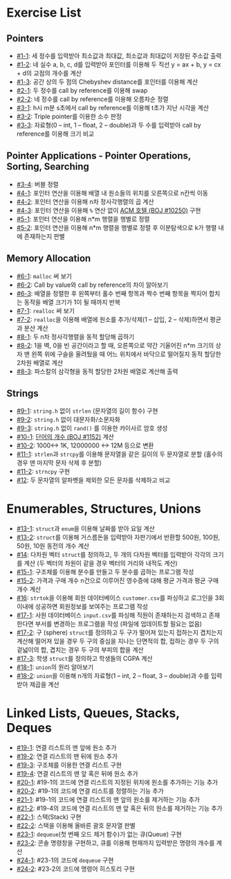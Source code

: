 # Exercise List

## Pointers

- [#1-1](1p1.c): 세 정수를 입력받아 최소값과 최대값, 최소값과 최대값이 저장된 주소값 출력
- [#1-2](1p2.c): 네 실수 a, b, c, d를 입력받아 포인터를 이용해 두 직선 y = ax + b, y = cx + d의 교점의 개수를 계산
- [#1-3](1p3.c): 공간 상의 두 점의 Chebyshev distance를 포인터를 이용해 계산
- [#2-1](2p1.c): 두 정수를 call by reference를 이용해 swap
- [#2-2](2p2.c): 네 정수를 call by reference를 이용해 오름차순 정렬
- [#3-1](3p1.c): h시 m분 s초에서 call by reference를 이용해 t초가 지난 시각을 계산
- [#3-2](3p2.c): Triple pointer를 이용한 소수 판정
- [#3-3](3p3.c): 자료형(0 – int, 1 – float, 2 – double)과 두 수를 입력받아 call by reference를 이용해 크기 비교

## Pointer Applications - Pointer Operations, Sorting, Searching

- [#3-4](3p4.c): 버블 정렬
- [#4-1](4p1.c): 포인터 연산을 이용해 배열 내 원소들의 위치를 오른쪽으로 n칸씩 이동
- [#4-2](4p2.c): 포인터 연산을 이용해 n차 정사각행렬의 곱 계산
- [#4-3](4p3.c): 포인터 연산을 이용해 `%` 연산 없이 [ACM 호텔 (BOJ #10250)](https://www.acmicpc.net/problem/10250) 구현
- [#5-1](5p1.c): 포인터 연산을 이용해 n*m 행렬을 행별로 정렬
- [#5-2](5p2.c): 포인터 연산을 이용해 n*m 행렬을 행별로 정렬 후 이분탐색으로 k가 행렬 내에 존재하는지 판별

## Memory Allocation

- [#6-1](6p1.c): `malloc` 써 보기
- [#6-2](6p2.c): Call by value와 call by reference의 차이 알아보기
- [#6-3](6p3.c): 배열을 정렬한 후 왼쪽부터 홀수 번째 항목과 짝수 번째 항목을 짝지어 합치는 동작을 배열 크기가 1이 될 때까지 반복
- [#7-1](7p1.c): `realloc` 써 보기
- [#7-2](7p2.c): `realloc`을 이용해 배열에 원소를 추가/삭제(1 – 삽입, 2 – 삭제)하면서 평균과 분산 계산
- [#8-1](8p1.c): 두 n차 정사각행렬을 동적 할당해 곱하기
- [#8-2](8p2.c): 1을 벽, 0을 빈 공간이라고 할 때, 오른쪽으로 약간 기울어진 n*m 크기의 상자 맨 왼쪽 위에 구슬을 올려뒀을 때 어느 위치에서 바닥으로 떨어질지 동적 할당한 2차원 배열로 계산
- [#8-3](8p3.c): 파스칼의 삼각형을 동적 할당한 2차원 배열로 계산해 출력

## Strings
- [#9-1](9p1.c): `string.h` 없이 `strlen` (문자열의 길이 함수) 구현
- [#9-2](9p2.c): `string.h` 없이 대문자화/소문자화
- [#9-3](9p3.c): `string.h` 없이 `rand()` 를 이용한 카이사르 암호 생성
- [#10-1](10p1.c): [단어의 개수 (BOJ #1152)](https://www.acmicpc.net/problem/1152) 계산
- [#10-2](10p2.c): 1000<-> 1K, 12000000 <-> 12M 등으로 변환
- [#11-1](11p1.c): `strlen`과 `strcpy`를 이용해 문자열을 같은 길이의 두 문자열로 분할 (홀수의 경우 맨 마지막 문자 삭제 후 분할)
- [#11-2](11p2.c): `strncpy` 구현
- [#12](12p1.c): 두 문자열의 알파벳을 제외한 모든 문자를 삭제하고 비교

# Enumerables, Structures, Unions
- [#13-1](13p1.c): `struct`과 `enum`을 이용해 날짜를 받아 요일 계산
- [#13-2](13p2.c): `struct`를 이용해 거스름돈을 입력받아 자판기에서 반환할 500원, 100원, 50원, 10원 동전의 개수 계산
- [#14](14p1.c): 다차원 벡터 `struct`를 정의하고, 두 개의 다차원 벡터를 입력받아 각각의 크기를 계산 (두 벡터의 차원이 같을 경우 벡터의 거리와 내적도 계산)
- [#15-1](15p1.c): 구조체를 이용해 분수를 만들고 두 분수를 곱하는 프로그램 작성
- [#15-2](15p2.c): 가격과 구매 개수 n건으로 이루어진 영수증에 대해 평균 가격과 평균 구매 개수 계산
- [#16](16p1.c): `strtok`을 이용해 회원 데이터베이스 `customer.csv`를 파싱하고 로그인을 3회 이내에 성공하면 회원정보를 보여주는 프로그램 작성
- [#17-1](17p1.c): 사원 데이터베이스 `input.csv`를 파싱해 직원이 존재하는지 검색하고 존재한다면 부서를 변경하는 프로그램을 작성 (파일에 업데이트할 필요는 없음)
- [#17-2](17p2.c): 구 (sphere) `struct`를 정의하고 두 구가 떨어져 있는지 접하는지 겹치는지 계산해 떨어져 있을 경우 두 구의 중심을 지나는 단면적의 합, 접하는 경우 두 구의 겉넓이의 합, 겹치는 경우 두 구의 부피의 합을 계산
- [#17-3](17p3.c): 학생 `struct`를 정의하고 학생들의 CGPA 계산
- [#18-1](18p1.c): `union`의 원리 알아보기
- [#18-2](18p2.c): `union`을 이용해 n개의 자료형(1 – int, 2 – float, 3 – double)과 수를 입력받아 제곱을 계산

# Linked Lists, Queues, Stacks, Deques
- [#19-1](19p1.c): 연결 리스트의 맨 앞에 원소 추가
- [#19-2](19p2.c): 연결 리스트의 맨 뒤에 원소 추가
- [#19-3](19p3.c): 구조체를 이용한 연결 리스트 구현
- [#19-4](19p4.c): 연결 리스트의 맨 앞 혹은 뒤에 원소 추가
- [#20-1](20p1.c): #19-1의 코드에 연결 리스트의 지정된 위치에 원소를 추가하는 기능 추가 
- [#20-2](20p2.c): #19-1의 코드에 연결 리스트를 정렬하는 기능 추가
- [#21-1](21p1.c): #19-1의 코드에 연결 리스트의 맨 앞의 원소를 제거하는 기능 추가
- [#21-2](21p2.c): #19-4의 코드에 연결 리스트의 맨 앞 혹은 뒤의 원소를 제거하는 기능 추가
- [#22-1](22p1.c): 스택(Stack) 구현
- [#22-2](22p2.c): 스택을 이용해 올바른 괄호 문자열 판별
- [#23-1](23p1.c): `dequeue`(첫 번째 오드 제거 함수)가 없는 큐(Queue) 구현
- [#23-2](23p2.c): 콘솔 명령창을 구현하고, 큐를 이용해 현재까지 입력받은 명령의 개수를 계산 
- [#24-1](24p1.c): #23-1의 코드에 `dequeue` 구현
- [#24-2](24p2.c): #23-2의 코드에 명령어 히스토리 구현